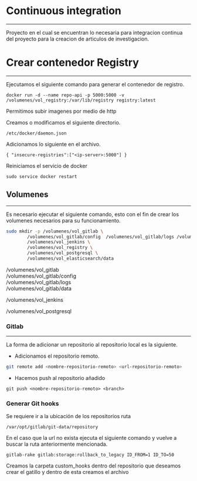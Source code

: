 # Continuous integration 
***
Proyecto en el cual se encuentran lo necesaria para integracion continua del proyecto para la creacion de articulos de investigacion.  

# Crear contenedor Registry
***
Ejecutamos el siguiente comando para generar el contenedor de registro.
```
docker run -d --name repo-api -p 5000:5000 -v /volumenes/vol_registry:/var/lib/registry registry:latest
```

Permitimos subir imagenes por medio de http  

Creamos o modificamos el siguiente directorio.
```
/etc/docker/daemon.json
```
Adicionamos lo siguiente en el archivo.
```
{ "insecure-registries":["<ip-server>:5000"] }
``` 
Reiniciamos el servicio de docker
```
sudo service docker restart
```
## Volumenes
***
Es necesario ejecutar el siguiente comando, esto con el fin de crear los volumenes necesarios para su funcionamiento.  

```bash
sudo mkdir -p /volumenes/vol_gitlab \
        /volumenes/vol_gitlab/config  /volumenes/vol_gitlab/logs /volumenes/vol_gitlab/data \
        /volumenes/vol_jenkins \
        /volumenes/vol_registry \
        /volumenes/vol_postgresql \
        /volumenes/vol_elasticsearch/data
```

/volumenes/vol_gitlab  
/volumenes/vol_gitlab/config  
/volumenes/vol_gitlab/logs  
/volumenes/vol_gitlab/data

/volumenes/vol_jenkins  

/volumenes/vol_postgresql

### Gitlab
***
La forma de adicionar un repositorio al repositorio local es la siguiente.  

- Adicionamos el repositorio remoto.  
```bash
git remote add <nombre-repositorio-remoto> <url-repositorio-remoto> 
```
- Hacemos push al repositorio añadido 
```
git push <nombre-repositorio-remoto> <branch>
```
### Generar Git hooks
Se requiere ir a la ubicación de los repositorios ruta 

```
/var/opt/gitlab/git-data/repository
```
En el caso que la url no exista ejecuta el siguiente comando y vuelve a buscar la ruta anteriormente mencionada.

```
gitlab-rake gitlab:storage:rollback_to_legacy ID_FROM=1 ID_TO=50
```
Creamos la carpeta custom_hooks dentro del repositorio que deseamos crear el gatillo y dentro de esta creamos el archivo 